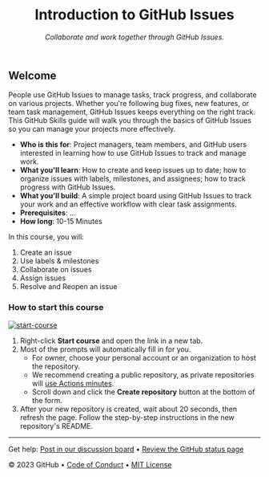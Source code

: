 <header>

<!--
  <<< Author notes: Course header >>>
  Include a 1280×640 image, course title in sentence case, and a concise description in emphasis.
  In your repository settings: enable template repository, add your 1280×640 social image, auto delete head branches.
  Add your open source license, GitHub uses MIT license.
-->

# Introduction to GitHub Issues

_Collaborate and work together through GitHub Issues._

</header>

<!--
  <<< Author notes: Course start >>>
  Include start button, a note about Actions minutes,
  and tell the learner why they should take the course.
-->

## Welcome

People use GitHub Issues to manage tasks, track progress, and collaborate on various projects. Whether you're following bug fixes, new features, or team task management, GitHub Issues keeps everything on the right track. This GitHub Skills guide will walk you through the basics of GitHub Issues so you can manage your projects more effectively.

- **Who is this for**: Project managers, team members, and GitHub users interested in learning how to use GitHub Issues to track and manage work.
- **What you'll learn**: How to create and keep issues up to date; how to organize issues with labels, milestones, and assignees; how to track progress with GitHub Issues.
- **What you'll build**: A simple project board using GitHub Issues to track your work and an effective workflow with clear task assignments.
- **Prerequisites**: …
- **How long**: 10-15 Minutes

In this course, you will:

1. Create an issue
2. Use labels & milestones
3. Collaborate on issues
4. Assign issues
5. Resolve and Reopen an issue

### How to start this course

<!-- For start course, run in JavaScript:
'https://github.com/new?' + new URLSearchParams({
  template_owner: 'skills',
  template_name: 'review-pull-requests',
  owner: '@me',
  name: 'skills-review-pull-requests',
  description: 'My clone repository',
  visibility: 'public',
}).toString()
-->

[![start-course](https://user-images.githubusercontent.com/1221423/235727646-4a590299-ffe5-480d-8cd5-8194ea184546.svg)](https://github.com/new?template_owner=bryceshen1&template_name=base&owner=%40me&name=bryceshen1-base&description=My+clone+repository&visibility=public)
1. Right-click **Start course** and open the link in a new tab.
2. Most of the prompts will automatically fill in for you.
   - For owner, choose your personal account or an organization to host the repository.
   - We recommend creating a public repository, as private repositories will [use Actions minutes](https://docs.github.com/en/billing/managing-billing-for-github-actions/about-billing-for-github-actions).
   - Scroll down and click the **Create repository** button at the bottom of the form.
3. After your new repository is created, wait about 20 seconds, then refresh the page. Follow the step-by-step instructions in the new repository's README.

<footer>

<!--
  <<< Author notes: Footer >>>
  Add a link to get support, GitHub status page, code of conduct, license link.
-->

---

Get help: [Post in our discussion board](https://github.com/orgs/skills/discussions/categories/review-pull-requests) &bull; [Review the GitHub status page](https://www.githubstatus.com/)


&copy; 2023 GitHub &bull; [Code of Conduct](https://www.contributor-covenant.org/version/2/1/code_of_conduct/code_of_conduct.md) &bull; [MIT License](https://gh.io/mit)

</footer>
